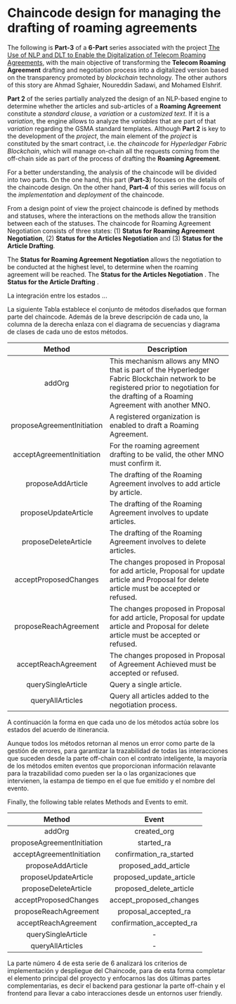 # Chaincode design for managing the drafting of roaming agreements

The following is **Part-3** of a **6-Part** series associated with the project [The Use of NLP and DLT to Enable the Digitalization of Telecom Roaming Agreements]( https://wiki.hyperledger.org/display/INTERN/Project+Plan%3A+The+Use+of+NLP+and+DLT+to+Enable+the+Digitalization+of+Telecom+Roaming+Agreements), with the main objective of transforming the **Telecom Roaming Agreement** drafting and negotiation process into a digitalized version based on the transparency promoted by *blockchain* technology. The other authors of this story are Ahmad Sghaier, Noureddin Sadawi, and Mohamed Elshrif.

**Part 2** of the series partially analyzed the design of an NLP-based engine to determine whether the articles and sub-articles of a **Roaming Agreement** constitute a *standard clause*, a *variation* or a *customized text*. If it is a *variation*, the engine allows to analyze the *variables* that are part of that *variation* regarding the GSMA standard templates. Although **Part 2** is key to the development of the *project*, the main element of the *project* is constituted by the smart contract, i.e. the *chaincode* for *Hyperledger Fabric Blockchain*, which will manage on-chain all the requests coming from the off-chain side as part of the process of drafting the **Roaming Agreement**.

For a better understanding, the analysis of the chaincode will be divided into two parts. On the one hand, this part (**Part-3**) focuses on the details of the chaincode design. On the other hand, **Part-4** of this series will focus on the *implementation* and *deployment* of the chaincode.

From a design point of view the project chaincode is defined by methods and statuses, where the interactions on the methods allow the transition between each of the statuses. The chaincode for Roaming Agreement Negotiation consists of three states: (1) **Status for Roaming Agreement Negotiation**, (2) **Status for the Articles Negotiation** and (3) **Status for the Article Drafting**.

The **Status for Roaming Agreement Negotiation** allows the negotiation to be conducted at the highest level, to determine when the roaming agreement will be reached. The **Status for the Articles Negotiation** . The **Status for the Article Drafting** .


La integración entre los estados ...

La siguiente Tabla establece el conjunto de métodos diseñados que forman parte del chaincode. Además de la breve descripción de cada uno, la columna de la derecha enlaza con el diagrama de secuencias y diagrama de clases de cada uno de estos métodos.

|Method                     |Description           |
|:-------------------------:|----------------------|
|addOrg                     |This mechanism allows any MNO that is part of the Hyperledger Fabric Blockchain network to be registered prior to negotiation for the drafting of a Roaming Agreement with another MNO.|
|proposeAgreementInitiation |A registered organization is enabled to draft a Roaming Agreement. |
|acceptAgreementInitiation  |For the roaming agreement drafting to be valid, the other MNO must confirm it. |
|proposeAddArticle          |The drafting of the Roaming Agreement involves to add article by article. |
|proposeUpdateArticle       |The drafting of the Roaming Agreement involves to update articles. |
|proposeDeleteArticle       |The drafting of the Roaming Agreement involves to delete articles. |
|acceptProposedChanges      |The changes proposed in Proposal for add article, Proposal for update article and Proposal for delete article must be accepted or refused. |
|proposeReachAgreement      |The changes proposed in Proposal for add article, Proposal for update article and Proposal for delete article must be accepted or refused. |
|acceptReachAgreement       |The changes proposed in Proposal of Agreement Achieved must be accepted or refused.|
|querySingleArticle         |Query a single article. |
|queryAllArticles           |Query all articles added to the negotiation process. |

A continuación la forma en que cada uno de los métodos actúa sobre los estados del acuerdo de itinerancia.

Aunque todos los métodos retornan al menos un error como parte de la gestión de errores, para garantizar la trazabilidad de todas las interacciones que suceden desde la parte off-chain con el contrato inteligente, la mayoría de los métodos emiten eventos que proporcionan información relavante para la trazabilidad como pueden ser la o las organizaciones que intervienen, la estampa de tiempo en el que fue emitido y el nombre del evento.

Finally, the following table relates Methods and Events to emit.

|Method                     |Event                   |
|:-------------------------:|:----------------------:|
|addOrg                     |created_org             |
|proposeAgreementInitiation |started_ra              |
|acceptAgreementInitiation  |confirmation_ra_started |
|proposeAddArticle          |proposed_add_article    |
|proposeUpdateArticle       |proposed_update_article |
|proposeDeleteArticle       |proposed_delete_article |
|acceptProposedChanges      |accept_proposed_changes |
|proposeReachAgreement      |proposal_accepted_ra    |
|acceptReachAgreement       |confirmation_accepted_ra|
|querySingleArticle         |-                       |
|queryAllArticles           |-                       |

La parte número 4 de esta serie de 6 analizará los criterios de implementación y despliegue del Chaincode, para de esta forma completar el elemento principal del proyecto y enfocarnos las dos últimas partes complementarias, es decir el backend para gestionar la parte off-chain y el frontend para llevar a cabo interacciones desde un entornos user friendly.